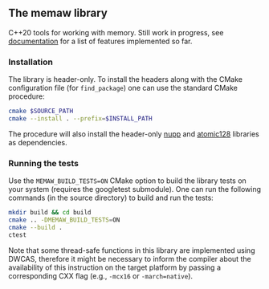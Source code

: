 ## The memaw library

C++20 tools for working with memory. Still work in progress, see [documentation](doc/index.md) for a list of features implemented so far.

### Installation

The library is header-only. To install the headers along with the CMake configuration file (for `find_package`) one can use the standard CMake procedure:
```sh
cmake $SOURCE_PATH
cmake --install . --prefix=$INSTALL_PATH
```
The procedure will also install the header-only [nupp](https://github.com/patternnoster/nupp) and [atomic128](https://github.com/patternnoster/atomic128) libraries as dependencies.

### Running the tests

Use the `MEMAW_BUILD_TESTS=ON` CMake option to build the library tests on your system (requires the googletest submodule). One can run the following commands (in the source directory) to build and run the tests:
```sh
mkdir build && cd build
cmake .. -DMEMAW_BUILD_TESTS=ON
cmake --build .
ctest
```

Note that some thread-safe functions in this library are implemented using DWCAS, therefore it might be necessary to inform the compiler about the availability of this instruction on the target platform by passing a corresponding CXX flag (e.g., `-mcx16` or `-march=native`).
